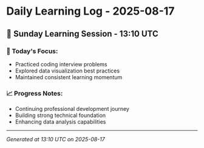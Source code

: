# Daily Learning Log - 2025-08-17

## 📅 Sunday Learning Session - 13:10 UTC

### 🎯 Today's Focus:
- Practiced coding interview problems
- Explored data visualization best practices
- Maintained consistent learning momentum

### 📈 Progress Notes:
- Continuing professional development journey
- Building strong technical foundation
- Enhancing data analysis capabilities

---
*Generated at 13:10 UTC on 2025-08-17*
